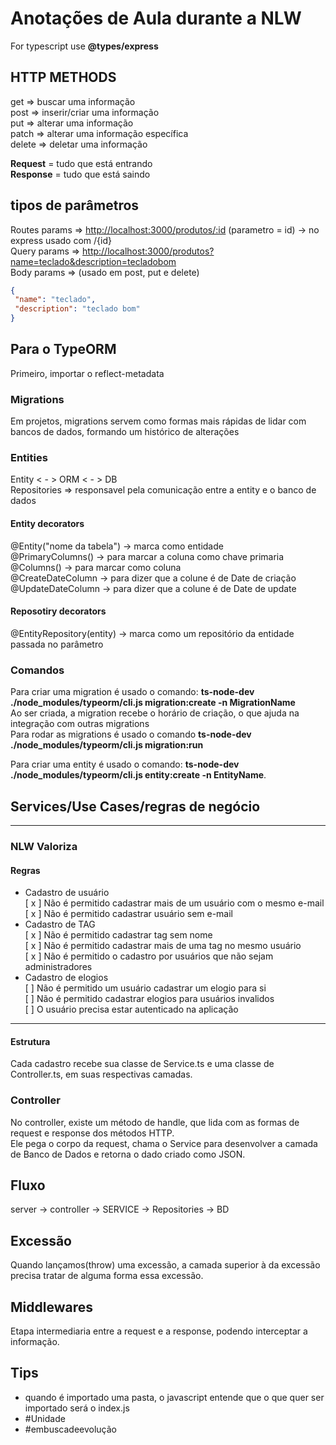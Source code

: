 # Anotações de Aula durante a NLW

For typescript use **@types/express**

## HTTP METHODS

get    => buscar uma informação  
post   => inserir/criar uma informação  
put    => alterar uma informação  
patch  => alterar uma informação específica  
delete => deletar uma informação

**Request** = tudo que está entrando  
**Response** = tudo que está saindo

## tipos de parâmetros

Routes params => <http://localhost:3000/produtos/:id> (parametro = id) -> no express usado com /{id}  
Query params  => <http://localhost:3000/produtos?name=teclado&description=tecladobom>  
Body params   => (usado em post, put e delete)  

```JSON
{
 "name": "teclado",
 "description": "teclado bom"
}
```

## Para o TypeORM

Primeiro, importar o reflect-metadata

### Migrations

Em projetos, migrations servem como formas mais rápidas de lidar com bancos de dados, formando um histórico de alterações

### Entities

Entity < - > ORM < - > DB  
Repositories => responsavel pela comunicação entre a entity e o banco de dados

#### Entity decorators

@Entity("nome da tabela") -> marca como entidade  
@PrimaryColumns() -> para marcar a coluna como chave primaria  
@Columns() -> para marcar como coluna  
@CreateDateColumn -> para dizer que a colune é de Date de criação  
@UpdateDateColumn -> para dizer que a colune é de Date de update  

#### Reposotiry decorators

@EntityRepository(entity) -> marca como um repositório da entidade passada no parâmetro  

### Comandos

Para criar uma migration é usado o comando: **ts-node-dev ./node_modules/typeorm/cli.js migration:create -n MigrationName**  
Ao ser criada, a migration recebe o horário de criação, o que ajuda na integração com outras migrations  
Para rodar as migrations é usado o comando **ts-node-dev ./node_modules/typeorm/cli.js migration:run**

Para criar uma entity é usado  o comando: **ts-node-dev ./node_modules/typeorm/cli.js entity:create -n EntityName**.

## Services/Use Cases/regras de negócio

-----------------------

### NLW Valoriza

#### Regras

- Cadastro de usuário  
[ x ] Não é permitido cadastrar mais de um usuário com o mesmo e-mail  
[ x ] Não é permitido cadastrar usuário sem e-mail
- Cadastro de TAG  
[ x ] Não é permitido cadastrar tag sem nome  
[ x ] Não é permitido cadastrar mais de uma tag no mesmo usuário  
[ x ] Não é permitido o cadastro por usuários que não sejam administradores
- Cadastro de elogios  
[ ] Não é permitido um usuário cadastrar um elogio para si  
[ ] Não é permitido cadastrar elogios para usuários invalidos  
[ ] O usuário precisa estar autenticado na aplicação  

-----------------------

#### Estrutura

Cada cadastro recebe sua classe de Service.ts e uma classe de Controller.ts, em suas respectivas camadas.

### Controller

No controller, existe um método de handle, que lida com as formas de request e response dos métodos HTTP.  
Ele pega o corpo da request, chama o Service para desenvolver a camada de Banco de Dados e retorna o dado criado como JSON.

## Fluxo

server -> controller -> SERVICE -> Repositories -> BD

## Excessão

Quando lançamos(throw) uma excessão, a camada superior à da excessão precisa tratar de alguma forma essa excessão.

## Middlewares

Etapa intermediaria entre a request e a response, podendo interceptar a informação.

## Tips

- quando é importado uma pasta, o javascript entende que o que quer ser importado será o index.js
- #Unidade
- #embuscadeevolução
